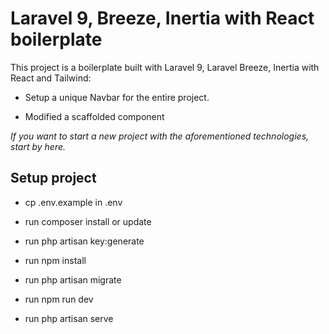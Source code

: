 # Laravel 9, Breeze, Inertia with React boilerplate

This project is a boilerplate built with Laravel 9, Laravel Breeze, Inertia with React and Tailwind:

- Setup a unique Navbar for the entire project.

- Modified a scaffolded component

<p style="font-style: italic">If you want to start a new project with the aforementioned  technologies, start by here.</p>

## Setup project

- cp .env.example in .env

- run composer install or update

- run php artisan key:generate

- run npm install

- run php artisan migrate

- run npm run dev

- run php artisan serve


